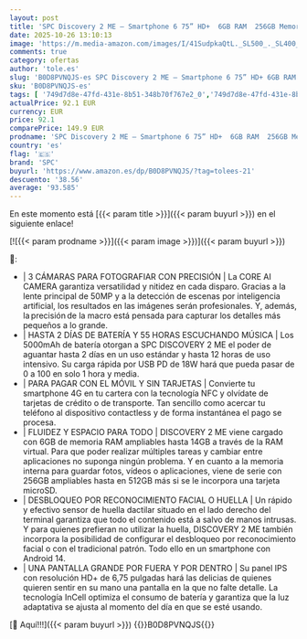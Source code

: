 ```yaml
---
layout: post
title: 'SPC Discovery 2 ME – Smartphone 6 75” HD+  6GB RAM  256GB Memoria Interna  Triple Cámara IA  NFC  5000 mAh Carga rápida 18W  teléfono móvil Android 14  desbloqueo biometría – Deep Sky'
date: 2025-10-26 13:10:13
image: 'https://m.media-amazon.com/images/I/41SudpkaQtL._SL500_._SL400_.jpg'
comments: true
category: ofertas
author: 'tole.es'
slug: 'B0D8PVNQJS-es SPC Discovery 2 ME – Smartphone 6 75” HD+ 6GB RAM 256GB...'
sku: 'B0D8PVNQJS-es'
tags: [ '749d7d8e-47fd-431e-8b51-348b70f767e2_0','749d7d8e-47fd-431e-8b51-348b70f767e2_4001','749d7d8e-47fd-431e-8b51-348b70f767e2_6901','Arborist Merchandising Root','Comunicación móvil y accesorios','Electrónica','Electrónica Outlet','Móviles','Móviles y smartphones libres','Self Service','Special Features Stores','Top Brands Tech Phones','Top Brands Tech Selection','android','spc','🇪🇸', ]
actualPrice: 92.1 EUR
currency: EUR
price: 92.1
comparePrice: 149.9 EUR
prodname: 'SPC Discovery 2 ME – Smartphone 6 75” HD+  6GB RAM  256GB Memoria Interna  Triple Cámara IA  NFC  5000 mAh Carga rápida 18W  teléfono móvil Android 14  desbloqueo biometría – Deep Sky'
country: 'es'
flag: '🇪🇸'
brand: 'SPC'
buyurl: 'https://www.amazon.es/dp/B0D8PVNQJS/?tag=tolees-21'
descuento: '38.56'
average: '93.585'
---
```


En este momento está [{{< param title >}}]({{< param buyurl >}}) en el siguiente enlace!

[![{{< param prodname >}}]({{< param image >}})]({{< param buyurl >}})

🔎:

- | 3 CÁMARAS PARA FOTOGRAFIAR CON PRECISIÓN | La CORE AI CAMERA garantiza versatilidad y nitidez en cada disparo. Gracias a la lente principal de 50MP y a la detección de escenas por inteligencia artificial, los resultados en las imágenes serán profesionales. Y, además, la precisión de la macro está pensada para capturar los detalles más pequeños a lo grande.
- | HASTA 2 DÍAS DE BATERÍA Y 55 HORAS ESCUCHANDO MÚSICA | Los 5000mAh de batería otorgan a SPC DISCOVERY 2 ME el poder de aguantar hasta 2 días en un uso estándar y hasta 12 horas de uso intensivo. Su carga rápida por USB PD de 18W hará que pueda pasar de 0 a 100 en solo 1 hora y media.
- | PARA PAGAR CON EL MÓVIL Y SIN TARJETAS | Convierte tu smartphone 4G en tu cartera con la tecnología NFC y olvídate de tarjetas de crédito o de transporte. Tan sencillo como acercar tu teléfono al dispositivo contactless y de forma instantánea el pago se procesa.
- | FLUIDEZ Y ESPACIO PARA TODO | DISCOVERY 2 ME viene cargado con 6GB de memoria RAM ampliables hasta 14GB a través de la RAM virtual. Para que poder realizar múltiples tareas y cambiar entre aplicaciones no suponga ningún problema. Y en cuanto a la memoria interna para guardar fotos, vídeos o aplicaciones, viene de serie con 256GB ampliables hasta en 512GB más si se le incorpora una tarjeta microSD.
- | DESBLOQUEO POR RECONOCIMIENTO FACIAL O HUELLA | Un rápido y efectivo sensor de huella dactilar situado en el lado derecho del terminal garantiza que todo el contenido está a salvo de manos intrusas. Y para quienes prefieran no utilizar la huella, DISCOVERY 2 ME también incorpora la posibilidad de configurar el desbloqueo por reconocimiento facial o con el tradicional patrón. Todo ello en un smartphone con Android 14.
- | UNA PANTALLA GRANDE POR FUERA Y POR DENTRO | Su panel IPS con resolución HD+ de 6,75 pulgadas hará las delicias de quienes quieren sentir en su mano una pantalla en la que no falte detalle. La tecnología InCell optimiza el consumo de batería y garantiza que la luz adaptativa se ajusta al momento del día en que se esté usando.

[🛒 Aquí!!!]({{< param buyurl >}})
{{<world>}}B0D8PVNQJS{{</world>}}
